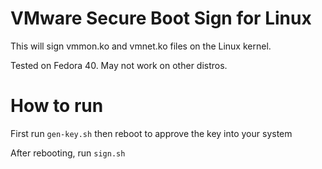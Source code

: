 # VMware Secure Boot Sign for Linux
This will sign vmmon.ko and vmnet.ko files on the Linux kernel.

Tested on Fedora 40. May not work on other distros.


# How to run
First run `gen-key.sh` then reboot to approve the key into your system

After rebooting, run `sign.sh`
